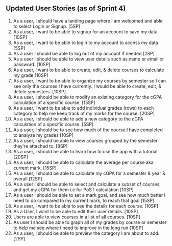 ## Updated User Stories (as of Sprint 4)
1. As a user, I should have a landing page where I am welcomed and able to select Login or Signup. [5SP]
2. As a user, I want to be able to signup for an account to save my data [10SP]
3. As a user, I want to be able to login to my account to access my data [5SP]
4. As a user I should be able to log out of my account if needed [2SP]
5. As a user I should be able to view user details such as name or email or password. [10SP]
6. As a user, I want to be able to create, edit, & delete courses to calculate my grade [10SP]
7. As a user, I want to be able to organize my courses by semester so I can see only the courses I have currently. I would be able to create, edit, & delete semesters. [10SP]
8. As a user, I should be able to modify an existing category for the cGPA calculation of a specific course. [15SP]
9. As a user, I want to be able to add individual grades (rows) to each category to help me keep track of my marks for the course.  [20SP]
10. As a user, I should be able to add a new category to the cGPA calculation of a specific course. [5SP]
11. As a user, I should be to see how much of the course I have completed to analyze my grades [10SP]
12. As a user, I should be able to view courses grouped by the semester they're attached to. [8SP] 
13. As a user, I should be able to learn how to use the app with a tutorial. [20SP]
14. As a user, I should be able to calculate the average per course aka current mark. [15SP]
15. As a user, I should be able to calculate my cGPA for a semester & year & overall [12SP]
16. As a user I should be able to select and calculate a subset of courses, and get my cGPA for them i.e for PoST calculation [10SP]
17. As a user I should be able to set a mark goal, and see how much better I need to do compared to my current mark, to reach that goal [15SP]
18. As a user, I want to be able to see the details for each course. [10SP]
19. As a User, I want to be able to edit their user details. [10SP]
20. Users are able to view courses in a list of all courses. [10SP]
21. As user I should be able to graph all of my grades by course or semester to help me see where I need to improve in the long run [10SP]
22. As a user, I should be able to preview the category I am about to add. [2SP]
